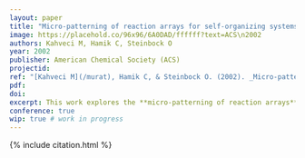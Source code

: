 ```yaml
---
layout: paper
title: "Micro-patterning of reaction arrays for self-organizing systems"
image: https://placehold.co/96x96/6A0DAD/ffffff?text=ACS\n2002
authors: Kahveci M, Hamik C, Steinbock O
year: 2002
publisher: American Chemical Society (ACS)
projectid:
ref: "[Kahveci M](/murat), Hamik C, & Steinbock O. (2002). _Micro-patterning of reaction arrays for self-organizing systems_. Paper presented at the American Chemical Society (ACS). [Poster]. Orlando, USA. April 7 - 11, 2002."
pdf:
doi:
excerpt: This work explores the **micro-patterning of reaction arrays** to study the behavior of self-organizing chemical systems.
conference: true
wip: true # work in progress 
---
```


{% include citation.html %}